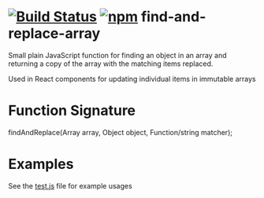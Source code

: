 # [![Build Status](https://travis-ci.org/moodysalem/find-and-replace-array.svg?branch=master)](https://travis-ci.org/moodysalem/find-and-replace-array) [![npm](https://img.shields.io/npm/v/find-and-replace-array.svg?maxAge=86400)](https://www.npmjs.com/package/find-and-replace-array) find-and-replace-array
Small plain JavaScript function for finding an object in an array and 
returning a copy of the array with the matching items replaced.

Used in React components for updating individual items in immutable 
arrays

# Function Signature
findAndReplace(Array array, Object object, Function/string matcher);

# Examples

See the [test.js](https://github.com/moodysalem/find-and-replace-array/blob/master/test.js) 
file for example usages 